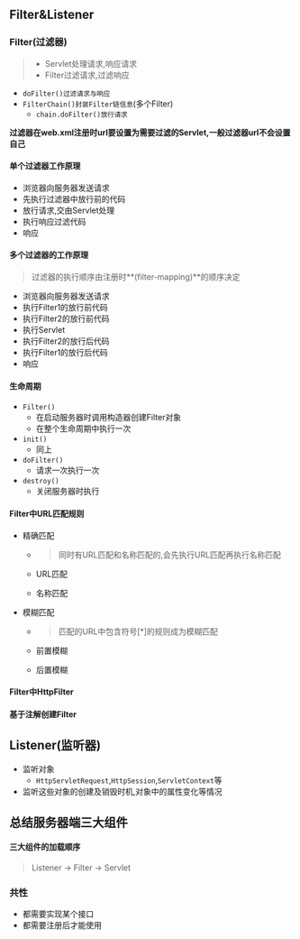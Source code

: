 ## Filter&Listener

### Filter(过滤器)

> * Servlet处理请求,响应请求
> * Filter过滤请求,过滤响应

* `doFilter()过滤请求与响应`
* `FilterChain()封装Filter链信息`(多个Filter)
  * `chain.doFilter()放行请求`

**过滤器在web.xml注册时url要设置为需要过滤的Servlet,一般过滤器url不会设置自己**

#### 单个过滤器工作原理

* 浏览器向服务器发送请求
* 先执行过滤器中放行前的代码
* 放行请求,交由Servlet处理
* 执行响应过滤代码
* 响应

#### 多个过滤器的工作原理

> 过滤器的执行顺序由注册时**(filter-mapping)**的顺序决定

* 浏览器向服务器发送请求
* 执行Filter1的放行前代码
* 执行Filter2的放行前代码
* 执行Servlet
* 执行Filter2的放行后代码
* 执行Filter1的放行后代码
* 响应

#### 生命周期

* `Filter()`
  * 在启动服务器时调用构造器创建Filter对象
  * 在整个生命周期中执行一次
* `init()`
  * 同上
* `doFilter()`
  * 请求一次执行一次
* `destroy()`
  * 关闭服务器时执行

#### Filter中URL匹配规则

* 精确匹配

  * > 同时有URL匹配和名称匹配的,会先执行URL匹配再执行名称匹配

  * URL匹配

  * 名称匹配

* 模糊匹配

  * > 匹配的URL中包含符号[*]的规则成为模糊匹配

  * 前置模糊

  * 后置模糊

#### Filter中HttpFilter

#### 基于注解创建Filter



## Listener(监听器)

* 监听对象
  * `HttpServletRequest`,`HttpSession`,`ServletContext`等
* 监听这些对象的创建及销毁时机,对象中的属性变化等情况



## 总结服务器端三大组件

#### 三大组件的加载顺序

> Listener  ->  Filter -> Servlet

### 共性

* 都需要实现某个接口
* 都需要注册后才能使用

